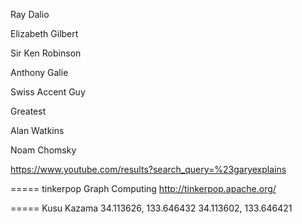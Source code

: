 
Ray Dalio

Elizabeth Gilbert

Sir Ken Robinson

Anthony Galie

Swiss Accent Guy

Greatest 

Alan Watkins

Noam Chomsky


https://www.youtube.com/results?search_query=%23garyexplains

===== tinkerpop Graph Computing
http://tinkerpop.apache.org/

===== Kusu Kazama
34.113626, 133.646432
34.113602, 133.646421


